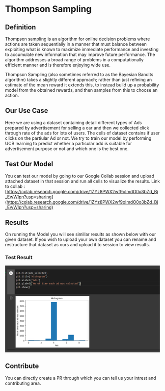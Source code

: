 # Thompson Sampling

## Definition

Thompson sampling is an algorithm for online decision problems where actions are taken sequentially in a manner that
must balance between exploiting what is known to maximize immediate performance and investing to accumulate
new information that may improve future performance. The
algorithm addresses a broad range of problems in a computationally efficient manner and is therefore enjoying wide
use.

Thompson Sampling (also sometimes referred to as the Bayesian Bandits algorithm) takes a slightly different approach; rather than just refining an estimate of the mean reward it extends this, to instead build up a probability model from the obtained rewards, and then samples from this to choose an action.

## Our Use Case

Here we are using a dataset containing detail different types of Ads prepared by advertisement for selling a car and then we collected click through rate of the ads for lots of users. The cells of dataset contains if user clicks on the partiular Ad or not.
We try to train our model by performing UCB learning to predict whether a particular add is suitable for advertisement purpose or not and which one is the best one.

## Test Our Model

You can test our model by going to our Google Collab session and upload attached dataset in that session and run all cells to visualize the results.
Link to collab : [https://colab.research.google.com/drive/1ZYz8PWX2wf9oImdO0o3bZd_Bj_EwWIpn?usp=sharing](https://colab.research.google.com/drive/1ZYz8PWX2wf9oImdO0o3bZd_Bj_EwWIpn?usp=sharing)

## Results 

On running the Model you will see simillar results as shown below with our given dataset. If you wish to upload your own dataset you can rename and restructure that dataset as ours and upload it to session to view results.

### Test Result

<p align="center"><img src="/docs/img/sampline.png" alt="slr"></p>

## Contribute

You can directly create a PR through which you can tell us your intrest and contributing area.

